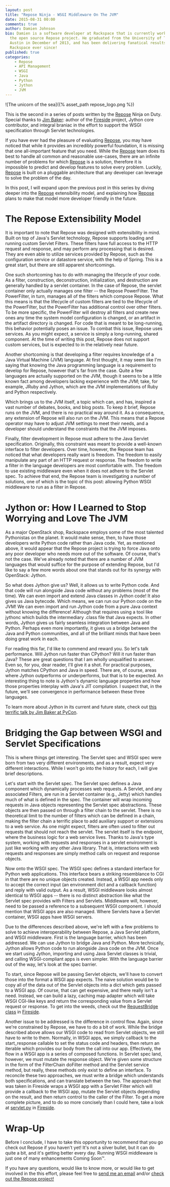 ```yaml
---
layout: post
title: "Repose Ninja - WSGI Middleware On The JVM"
date: 2015-08-31 00:00
comments: true
author: Damien Johnson
bio: Damien is a software developer at Rackspace that is currently working on
  the open source Repose project. He graduated from the University of Texas at
  Austin in December of 2013, and has been delivering fanatical results at
  Rackspace ever since!
published: true
categories:
    - Repose
    - API Management
    - WSGI
    - Java
    - Python
    - Jython
    - JVM
---
```


![The unicorn of the sea]({% asset_path repose_logo.png %})

This is the second in a series of posts written by the [Repose][repose] Ninja
on Duty. Special thanks to [Jim Baker](https://github.com/jimbaker/): author of
the [Fireside][fireside] project, Jython core contributor, and integral braniac
in the effort to support the WSGI specification through Servlet technologies.

If you have ever had the pleasure of evaluating [Repose][repose], you may have
noticed that while it provides an incredibly powerful foundation, it is
missing that one all-important feature that you need. While the [Repose][repose]
team does its best to handle all common and reasonable use-cases, there are an
infinite number of problems for which [Repose][repose] is a solution, therefore
it is impossible to predict and develop features to solve every problem.
Luckily, [Repose][repose] is built on a pluggable architecture that any
developer can leverage to solve the problem of the day.

In this post, I will expand upon the previous post in this series by diving
deeper into the [Repose][repose] extensibility model, and explaining how
[Repose][repose] plans to make that model more developer friendly in the future.

<!-- more -->

# The Repose Extensibility Model
It is important to note that Repose was designed with extensibility in mind.
Built on top of Java's Servlet technology, Repose supports loading and running
custom Servlet Filters. These filters have full access to the HTTP request and
response, and may perform any processing that is desired. They are even able to
utilize services provided by Repose, such as the configuration service or
datastore service, with the help of Spring. This is a great start, but there are
still apparent shortcomings.

One such shortcoming has to do with managing the lifecycle of your code. As a
filter, construction, deconstruction, initialization, and destruction are
generally handled by a servlet container. In the case of Repose, the servlet
container only actually manages one filter -- the Repose PowerFilter. The
PowerFilter, in turn, manages all of the filters which compose Repose. What
this means is that the lifecycle of custom filters are tied to the lifecycle
of the PowerFilter, but the PowerFilter has additional control over other
filters. To be more specific, the PowerFilter will destroy all filters and
create new ones any time the system model configuration is changed, or an
artifact in the artifact directory is changed. For code that is meant to be
long-running, this behavior potentially poses an issue. To combat this issue,
Repose uses services. As you might expect, a service is simply a long-running,
shared component. At the time of writing this post, Repose does not support
custom services, but is expected to in the relatively near future.

Another shortcoming is that developing a filter requires knowledge of a Java
Virtual Machine (JVM) language. At first thought, it may seem like I'm saying
that knowing the Java programming language is a requirement to develop for
Repose, however that's far from the case. Quite a few languages are actually
supported on the JVM, though it seems to be a little known fact among developers
lacking experience with the JVM; take, for example, JRuby and Jython, which are
the JVM implementations of Ruby and Python respectively.

Which brings us to the JVM itself, a topic which can, and has, inspired a vast
number of debates, books, and blog posts. To keep it brief, Repose runs on the
JVM, and there is no practical way around it. As a consequence, any extension of
Repose will also run on the JVM. This means that a Repose operator may have to
adjust JVM settings to meet their needs, and a developer should understand the
constraints that the JVM imposes.

Finally, filter development in Repose must adhere to the Java Servlet
specification. Originally, this constraint was meant to provide a well-known
interface to filter developers. Over time, however, the Repose team has noticed
that what developers really want is freedom. The freedom to easily manipulate
any part of an HTTP request or response. The freedom to write a filter
in the language developers are most comfortable with. The freedom to use
existing middleware even when it does not adhere to the Servlet spec. To achieve
that end, the Repose team is investigating a number of solutions, one of which
is the topic of this post: allowing Python WSGI middleware to run as a filter in
Repose.

# Jython or: How I Learned to Stop Worrying and Love The JVM
As a major OpenStack shop, Rackspace employs some of the most talented
Pythonistas on the planet. It would make sense, then, to have those developers
write Python code rather than Java code. Yet, as mentioned above, it would
appear that the Repose project is trying to force Java onto any poor developer
who needs more out of the software. Of course, that's not the case. We've
already noted that there are a number of JVM languages that would suffice for
the purpose of extending Repose, but I'd like to say a few more words about one
that stands out for its synergy with OpenStack: Jython.

So what does Jython give us? Well, it allows us to write Python code.
And that code will run alongside Java code without any problems (most of the
time). We can even import and extend Java classes in Jython code! It also gives
us Java bytecode. Which means, we can run our Python code on the JVM! We can
even import and run Jython code from a pure Java context without knowing the
difference! Although that requires using a tool like jythonc which builds the
intermediary .class file that Java expects. In other words, Jython gives us
fairly seamless integration between Java and Python. Perhaps even more
importantly, it gives us a bridge between the Java and Python communities, and
all of the brilliant minds that have been doing great work in each.

For reading this far, I'd like to commend and reward you. So let's talk
performance. Will Jython run faster than CPython? Will it run faster than Java?
These are great questions that I am wholly unqualified to answer. Even so, for
you, dear reader, I'll give it a shot. For practical purposes, Jython matches
CPython and Java in speed. There are, of course, areas where Jython outperforms
or underperforms, but that is to be expected. An interesting thing to note is
Jython's dynamic language properties and how those properties interplay with
Java's JIT compilation. I suspect that, in the future, we'll see convergence in
performance between these three languages.

To learn more about Jython in its current and future state, check out [this
terrific talk by Jim Baker at PyCon](https://youtu.be/hLm3garVQFo).

# Bridging the Gap between WSGI and Servlet Specifications
This is where things get interesting. The Servlet spec and WSGI spec were born
from two very different environments, and as a result, expect very different
interactions. While I won't go into the history for each, I will give brief
descriptions.

Let's start with the Servlet spec. The Servlet spec defines a Java component
which dynamically processes web requests. A Servlet, and any associated Filters,
are run in a Servlet container (e.g., Jetty) which handles much of what is
defined in the spec. The container will wrap incoming requests in Java objects
representing the Servlet spec abstractions. These objects are then passed on
through a filter chain to the servlet. There is no theoretical limit to the
number of filters which can be defined in a chain, making the filter chain a
terrific place to add auxiliary support or extensions to a web service. As one
might expect, filters are often used to filter out requests that should not
reach the servlet. The servlet itself is the endpoint, where the business logic
for a web service lives. Thanks to Java's type system, working with requests and
responses in a servlet environment is just like working with any other Java
library. That is, interactions with web requests and responses are simply method
calls on request and response objects.

Now onto the WSGI spec. The WSGI spec defines a standard interface for Python
web applications. This interface bears a striking resemblance to CGI in that
there are no unique objects created. Instead, a WSGI app needs only to accept
the correct input (an environment dict and a callback function) and reply with
valid output. As a result, WSGI middleware looks almost identical to WSGI apps
-- there is no distinct abstraction like what the Servlet spec provides with
Filters and Servlets. Middleware will, however, need to be passed a reference to
a subsequent WSGI component. I should mention that WSGI apps are also managed.
Where Servlets have a Servlet container, WSGI apps have WSGI servers.

Due to the differences described above, we're left with a few problems to solve
to achieve interoperability between Repose, a Java Servlet platform, and WSGI
middleware. First is the language barrier, which has been addressed. We can use
Jython to bridge Java and Python. More technically, Jython allows Python code
to run alongside Java code on the JVM. Once we start using Jython, importing
and using Java Servlet classes is trivial, and calling WSGI-compliant apps is
even simpler. With the language barrier out of the way, let's look at the spec
barrier.

To start, since Repose will be passing Servlet objects, we'll have to convert
those into the format a WSGI app expects. The naive solution would be to copy
all of the data out of the Servlet objects into a dict which gets passed to a
WSGI app. Of course, that can get expensive, and there really isn't a need.
Instead, we can build a lazy, caching map adapter which will take WSGI CGI-like
keys and return the corresponding value from a Servlet request or response. To
get into the weeds, check out the [RequestBridge class](https://github.com/jythontools/fireside/blob/refactor/jext/src/main/java/org/python/tools/fireside/RequestBridge.java) in [Fireside][fireside].

Another issue to be addressed is the difference in control flow. Again, since
we're constrained by Repose, we have to do a bit of work. While the bridge
described above allows our WSGI code to read from Servlet objects, we still
have to write to them. Normally, in WSGI apps, we simply callback to the
start_response callable to set the status code and headers, then return an
iterable which provides our body from the call into our app. Effectively,
the flow in a WSGI app is a series of composed functions. In Servlet spec
land, however, we must mutate the response object. We're given some structure
in the form of the FilterChain doFilter method and the Servlet service method,
but really, these methods only exist to define an interface. To reconcile these
two approaches, we must write a bridge which understands both specifications,
and can translate between the two. The approach that was taken in Fireside
wraps a WSGI app with a Servlet Filter which will provide a callback to the
WSGI app, mutate the Servlet objects depending on the result, and then return
control to the caller of the Filter. To get a more complete picture, and to do
so more concisely than I could here, take a look at [servlet.py](https://github.com/jythontools/fireside/blob/refactor/fireside/servlet.py)
in [Fireside][fireside].

# Wrap-Up
Before I conclude, I have to take this opportunity to recommend that you go
check out Repose if you haven't yet! It's not a silver bullet, but it can do
quite a bit, and it's getting better every day. Running WSGI middleware is just
one of many enhancements Coming Soon&trade;.

If you have any questions, would like to know more, or would like to get
involved in the this effort, please feel free to
[send me an email](mailto:damien.johnson@rackspace.com?subject=WSGI%20Middleware%20On%20The%20JVM)
and/or [check out the Repose project!](https://github.com/rackerlabs/repose)

[repose]: http://www.OpenRepose.org/
[fireside]: https://github.com/jythontools/fireside
